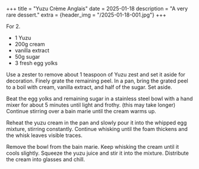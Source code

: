 +++
title = "Yuzu Crème Anglais"
date = 2025-01-18
description = "A very rare dessert."
extra = {header_img = "/2025-01-18-001.jpg"}
+++

For 2.

- 1 Yuzu 
- 200g cream
- vanilla extract
- 50g sugar
- 3 fresh egg yolks

Use a zester to remove about 1 teaspoon of Yuzu zest and set it aside for decoration. Finely grate the remaining peel. 
In a pan, bring the grated peel to a boil with cream, vanilla extract, and half of the sugar. Set aside.

Beat the egg yolks and remaining sugar in a stainless steel bowl with a hand mixer for about 5 minutes until light and frothy. (this may take longer) Continue stirring over a bain marie until the cream warms up. 

Reheat the yuzu cream in the pan and slowly pour it into the whipped egg mixture, stirring constantly. Continue whisking until the foam thickens and the whisk leaves visible traces.

Remove the bowl from the bain marie. Keep whisking the cream until it cools slightly. Squeeze the yuzu juice and stir it into the mixture. Distribute the cream into glasses and chill.